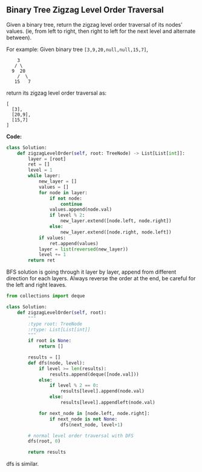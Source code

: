 ## Binary Tree Zigzag Level Order Traversal
Given a binary tree, return the zigzag level order traversal of its nodes' values. (ie, from left to right, then right to left for the next level and alternate between).

For example:
Given binary tree `[3,9,20,null,null,15,7]`,

```
    3
   / \
  9  20
    /  \
   15   7
```
return its zigzag level order traversal as:

```
[
  [3],
  [20,9],
  [15,7]
]
```
**Code:**

```python
class Solution:
    def zigzagLevelOrder(self, root: TreeNode) -> List[List[int]]:
        layer = [root]
        ret = []
        level = 1
        while layer:
            new_layer = []
            values = []
            for node in layer:
                if not node:
                    continue
                values.append(node.val)
                if level % 2:
                    new_layer.extend([node.left, node.right])
                else:
                    new_layer.extend([node.right, node.left])
            if values:
                ret.append(values)
            layer = list(reversed(new_layer))
            level += 1
        return ret
```
BFS solution is going through it layer by layer, append from different direction for each layers. Always reverse the order at the end, be careful for the left and right leaves.

```python
from collections import deque

class Solution:
    def zigzagLevelOrder(self, root):
        """
        :type root: TreeNode
        :rtype: List[List[int]]
        """
        if root is None:
            return []

        results = []
        def dfs(node, level):
            if level >= len(results):
                results.append(deque([node.val]))
            else:
                if level % 2 == 0:
                    results[level].append(node.val)
                else:
                    results[level].appendleft(node.val)

            for next_node in [node.left, node.right]:
                if next_node is not None:
                    dfs(next_node, level+1)

        # normal level order traversal with DFS
        dfs(root, 0)

        return results
```
dfs is similar. 
